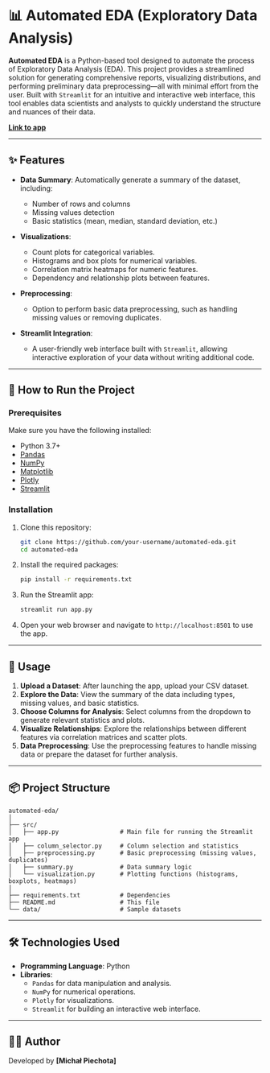 # 📊 Automated EDA (Exploratory Data Analysis)

**Automated EDA** is a Python-based tool designed to automate the process of Exploratory Data Analysis (EDA). This project provides a streamlined solution for generating comprehensive reports, visualizing distributions, and performing preliminary data preprocessing—all with minimal effort from the user. Built with `Streamlit` for an intuitive and interactive web interface, this tool enables data scientists and analysts to quickly understand the structure and nuances of their data.

**[Link to app](https://automated-eda-qthchywqrmkxuuwzuxmu3e.streamlit.app)**

---

## ✨ Features

- **Data Summary**: Automatically generate a summary of the dataset, including:
  - Number of rows and columns
  - Missing values detection
  - Basic statistics (mean, median, standard deviation, etc.)

- **Visualizations**:
  - Count plots for categorical variables.
  - Histograms and box plots for numerical variables.
  - Correlation matrix heatmaps for numeric features.
  - Dependency and relationship plots between features.

- **Preprocessing**:
  - Option to perform basic data preprocessing, such as handling missing values or removing duplicates.

- **Streamlit Integration**:
  - A user-friendly web interface built with `Streamlit`, allowing interactive exploration of your data without writing additional code.

---

## 🚀 How to Run the Project

### Prerequisites
Make sure you have the following installed:

- Python 3.7+
- [Pandas](https://pandas.pydata.org/)
- [NumPy](https://numpy.org/)
- [Matplotlib](https://matplotlib.org/)
- [Plotly](https://plotly.com/)
- [Streamlit](https://streamlit.io/)

### Installation
1. Clone this repository:

    ```bash
    git clone https://github.com/your-username/automated-eda.git
    cd automated-eda
    ```

2. Install the required packages:

    ```bash
    pip install -r requirements.txt
    ```

3. Run the Streamlit app:

    ```bash
    streamlit run app.py
    ```

4. Open your web browser and navigate to `http://localhost:8501` to use the app.

---

## 🔧 Usage

1. **Upload a Dataset**: After launching the app, upload your CSV dataset.
2. **Explore the Data**: View the summary of the data including types, missing values, and basic statistics.
3. **Choose Columns for Analysis**: Select columns from the dropdown to generate relevant statistics and plots.
4. **Visualize Relationships**: Explore the relationships between different features via correlation matrices and scatter plots.
5. **Data Preprocessing**: Use the preprocessing features to handle missing data or prepare the dataset for further analysis.

---

## 📦 Project Structure

```
automated-eda/
│
├── src/
│   ├── app.py                 # Main file for running the Streamlit app
│   ├── column_selector.py     # Column selection and statistics
│   ├── preprocessing.py       # Basic preprocessing (missing values, duplicates)
│   ├── summary.py             # Data summary logic
│   └── visualization.py       # Plotting functions (histograms, boxplots, heatmaps)
│
├── requirements.txt           # Dependencies
├── README.md                  # This file
└── data/                      # Sample datasets
```

---

## 🛠️ Technologies Used

- **Programming Language**: Python
- **Libraries**:
  - `Pandas` for data manipulation and analysis.
  - `NumPy` for numerical operations.
  - `Plotly` for visualizations.
  - `Streamlit` for building an interactive web interface.

---

## 👨‍💻 Author

Developed by **[Michał Piechota]**